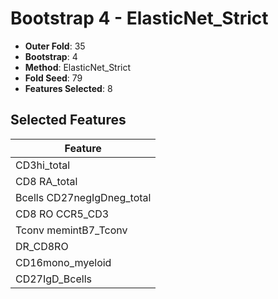 # Bootstrap 4 - ElasticNet_Strict

- **Outer Fold**: 35
- **Bootstrap**: 4
- **Method**: ElasticNet_Strict
- **Fold Seed**: 79
- **Features Selected**: 8

## Selected Features

| Feature |
|---------|
| CD3hi_total |
| CD8 RA_total |
| Bcells CD27negIgDneg_total |
| CD8 RO CCR5_CD3 |
| Tconv memintB7_Tconv |
| DR_CD8RO |
| CD16mono_myeloid |
| CD27IgD_Bcells |
